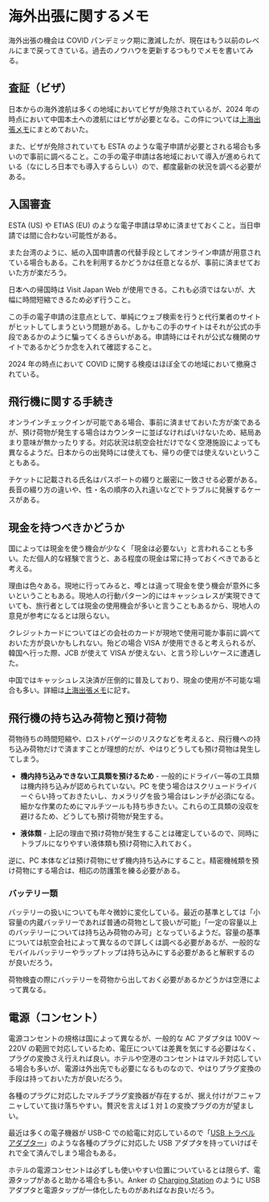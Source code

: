 # 海外出張に関するメモ

海外出張の機会は COVID パンデミック期に激減したが、現在はもう以前のレベルにまで戻ってきている。過去のノウハウを更新するつもりでメモを書いてみる。

## 査証（ビザ）

日本からの海外渡航は多くの地域においてビザが免除されているが、2024 年の時点において中国本土への渡航にはビザが必要となる。この件については[上海出張メモ](Shanghai2024.md)にまとめておいた。

また、ビザが免除されていても ESTA のような電子申請が必要とされる場合も多いので事前に調べること。この手の電子申請は各地域において導入が進められている（なにしろ日本でも導入するらしい）ので、都度最新の状況を調べる必要がある。

## 入国審査

ESTA (US) や ETIAS (EU) のような電子申請は早めに済ませておくこと。当日申請では間に合わない可能性がある。

また台湾のように、紙の入国申請書の代替手段としてオンライン申請が用意されている場合もある。これを利用するかどうかは任意となるが、事前に済ませておいた方が楽だろう。

日本への帰国時は Visit Japan Web が使用できる。これも必須ではないが、大幅に時間短縮できるため必ず行うこと。

この手の電子申請の注意点として、単純にウェブ検索を行うと代行業者のサイトがヒットしてしまうという問題がある。しかもこの手のサイトはそれが公式の手段であるかのように騙ってくるきらいがある。申請時にはそれが公式な機関のサイトであるかどうか念を入れて確認すること。

2024 年の時点において COVID に関する検疫はほぼ全ての地域において撤廃されている。

## 飛行機に関する手続き

オンラインチェックインが可能である場合、事前に済ませておいた方が楽であるが、預け荷物が発生する場合はカウンターに並ばなければいけないため、結局あまり意味が無かったりする。対応状況は航空会社だけでなく空港施設によっても異なるようだ。日本からの出発時には使えても、帰りの便では使えないということもある。

チケットに記載される氏名はパスポートの綴りと厳密に一致させる必要がある。長音の綴り方の違いや、性・名の順序の入れ違いなどでトラブルに発展するケースがある。

## 現金を持つべきかどうか

国によっては現金を使う機会が少なく「現金は必要ない」と言われることも多い。ただ個人的な経験で言うと、ある程度の現金は常に持っておくべきであると考える。

理由は色々ある。現地に行ってみると、噂とは違って現金を使う機会が意外に多いということもある。現地人の行動パターン的にはキャッシュレスが実現できていても、旅行者としては現金の使用機会が多いと言うこともあるから、現地人の意見が参考になるとは限らない。

クレジットカードについてはどの会社のカードが現地で使用可能か事前に調べておいた方が良いかもしれない。殆どの場合 VISA が使用できると考えられるが、韓国へ行った際、JCB が使えて VISA が使えない、と言う珍しいケースに遭遇した。

中国ではキャッシュレス決済が圧倒的に普及しており、現金の使用が不可能な場合も多い。詳細は[上海出張メモ](Shanghai2024.md)に記す。

## 飛行機の持ち込み荷物と預け荷物

荷物待ちの時間短縮や、ロストバゲージのリスクなどを考えると、飛行機への持ち込み荷物だけで済ますことが理想的だが、やはりどうしても預け荷物は発生してしまう。

- **機内持ち込みできない工具類を預けるため** - 一般的にドライバー等の工具類は機内持ち込みが認められていない。PC を使う場合はスクリュードライバーぐらい持っておきたいし、カメラリグを扱う場合はレンチが必須になる。細かな作業のためにマルチツールも持ち歩きたい。これらの工具類の没収を避けるため、どうしても預け荷物が発生する。

- **液体類** - 上記の理由で預け荷物が発生することは確定しているので、同時にトラブルになりやすい液体類も預け荷物に入れておく。

逆に、PC 本体などは預け荷物にせず機内持ち込みにすること。精密機械類を預け荷物にする場合は、相応の防護策を練る必要がある。

### バッテリー類

バッテリーの扱いについても年々微妙に変化している。最近の基準としては「小容量の内蔵バッテリーであれば普通の荷物として扱いが可能」「一定の容量以上のバッテリーについては持ち込み荷物のみ可」となっているようだ。容量の基準については航空会社によって異なるので詳しくは調べる必要があるが、一般的なモバイルバッテリーやラップトップは持ち込みにする必要があると解釈するのが良いだろう。

荷物検査の際にバッテリーを荷物から出しておく必要があるかどうかは空港によって異なる。

## 電源（コンセント）

電源コンセントの規格は国によって異なるが、一般的な AC アダプタは 100V 〜 220V の範囲で対応しているため、電圧については差異を気にする必要はなく、プラグの変換さえ行えれば良い。ホテルや空港のコンセントはマルチ対応している場合も多いが、電源は外出先でも必要になるものなので、やはりプラグ変換の手段は持っておいた方が良いだろう。

各種のプラグに対応したマルチプラグ変換器が存在するが、据え付けがフニャフニャしていて抜け落ちやすい。贅沢を言えば１対１の変換プラグの方が望ましい。

最近は多くの電子機器が USB-C での給電に対応しているので「[USB トラベルアダプター](https://nordace.com/ja/product/nordace-universal-travel-adapter-with-usb-charging-ports-type-c-usb/)」のような各種のプラグに対応した USB アダプタを持っていけばそれで全て済んでしまう場合もある。

ホテルの電源コンセントは必ずしも使いやすい位置についているとは限らず、電源タップがあると助かる場合も多い。Anker の [Charging Station](https://www.ankerjapan.com/products/a9129) のように USB アダプタと電源タップが一体化したものがあればなお良いだろう。
